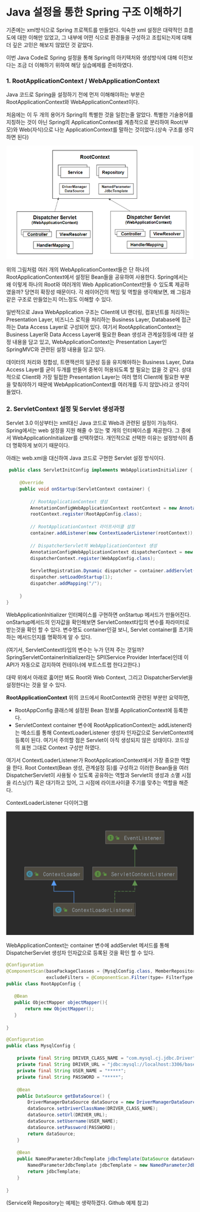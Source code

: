
# Java 설정을 통한 Spring 구조 이해하기

기존에는 xml방식으로 Spring 프로젝트를 만들었다. 익숙한 xml 설정은 대략적인 흐름도에 대한 이해만 있었고, 그 내부에 어떤 식으로 환경들을 구성하고
조립되는지에 대해 더 깊은 고민은 해보지 않았던 것 같았다.  

이번 Java Code로 Spring 설정을 통해 Spring의 아키텍처와 생성방식에 대해 이전보다는 조금 더 이해하기 위하여 해당 실습예제를 준비하였다. 


### 1. RootApplicationContext / WebApplicationContext 

  Java 코드로 Spring을 설정하기 전에 먼저 이해해야하는 부분은 RootApplicationContext와 WebApplicationContext이다. 
 
  처음에는 이 두 개의 용어가 Spring의 특별한 것을 일컫는줄 알았다. 특별한 기술용어를 지칭하는 것이 아닌 Spring의 ApplicationContext를
 계층적으로 분리하여 Root(부모)와 Web(자식)으로 나눈 ApplicationContext를 말하는 것이었다.(상속 구조를 생각하면 된다)

![ScreenShot](contexts.png)

위의 그림처럼 여러 개의 WebApplicationContext들은 단 하나의 RootApplicationContext에서 설정된 Bean들을 공유하여 사용한다. 
Spring에서는 왜 이렇게 하나의 Root와 여러개의 Web ApplicationContext만들 수 있도록 제공하였을까? 
당연히 확장성 때문이다. 각 레이어간의 책임 및 역할을 생각해보면, 왜 그림과 같은 구조로 만들었는지 어느정도 이해할 수 있다. 
 
 일반적으로 Java WebApplication 구조는 Client에 UI 랜더링, 컴포넌트를 처리하는 Presentation Layer, 비즈니스 로직을 처리하는 Business Layer, Database에 접근하는 Data Access Layer로 구성되어 있다. 
 여기서 RootApplicationContext는 Business Layer와 Data Access Layer에 필요한 Bean 생성과 관계설정등에 대한 설정 내용을 담고 있고,
 WebApplicationContext는 Presentation Layer인 SpringMVC와 관련된 설정 내용을 담고 있다. 
 
 데이터의 처리와 정합성, 트랜잭션의 일관성 등을 유지해야하는 Business Layer, Data Access Layer를 굳이 두개를 만들어 중복이 허용되도록 할 필요는 없을 것 같다.
 상대적으로 Client와 가장 밀접한 Presentation Layer는 여러 명의 Client에 필요한 부분을 맞춰야하기 때문에 WebApplicationContext를 여러개를 두지 않았나라고 생각이 들었다.
 
 
### 2. ServletContext 설정 및 Servlet 생성과정
Servlet 3.0 이상부터는 xml대신 Java 코드로 Web과 관련된 설정이 가능하다. Spring에서는 web 설정을 지원 해줄 수 있는 몇 개의 인터페이스를 제공한다.
그 중에서 WebApplicationInitializer를 선택하였다. 개인적으로 선택한 이유는 설정방식이 좀 더 명확하게 보이기 때문이다. 

아래는 web.xml을 대신하여 Java 코드로 구현한 Servlet 설정 방식이다. 
  
~~~JAVA
 public class ServletInitConfig implements WebApplicationInitializer {
 
     @Override
     public void onStartup(ServletContext container) {
 
         // RootApplicationContext 생성
         AnnotationConfigWebApplicationContext rootContext = new AnnotationConfigWebApplicationContext();
         rootContext.register(RootAppConfig.class);
 
         // RootApplicationContext 라이프사이클 설정
         container.addListener(new ContextLoaderListener(rootContext));
 
         // DispatcherServlet의 WebApplicationContext 생성
         AnnotationConfigWebApplicationContext dispatcherContext = new AnnotationConfigWebApplicationContext();
         dispatcherContext.register(WebAppConfig.class);
 
         ServletRegistration.Dynamic dispatcher = container.addServlet("dispatcher", new DispatcherServlet(dispatcherContext));
         dispatcher.setLoadOnStartup(1);
         dispatcher.addMapping("/");
        
     }
}
 ~~~
 WebApplicationInitializer 인터페이스를 구현하면 onStartup 메서드가 만들어진다. onStartup메서드의 인자값을 확인해보면 ServletContext타입의 변수를 파라미터로 받는것을 확인 할 수 있다.
 변수명도 container인걸 보니, Servlet container를 초기화하는 메서드인지를 명확하게 알 수 있다. 
 
 (여기서, ServletContext타입의 변수는 누가 던져 주는 것일까? SpringServletContainerInitializer라는 SPI(Service Provider Interface)인데 이 API가 자동으로 감지하여 컨테이너에 부트스트랩 한다고한다.)
 
 대략 위에서 아래로 훓어만 봐도 Root와 Web Context, 그리고 DispatcherServlet을 설정한다는 것을 알 수 있다. 
 
  **RootApplicationContext**
 위의 코드에서 RootContext와 관련된 부분만 요약하면, 
 - RootAppConfig 클래스에 설정된 Bean 정보를 ApplicationContext에 등록한다.
 - ServletContext container 변수에 RootApplicationContext는 addListener라는 메소드를 통해 ContextLoaderListener 생성자 인자값으로 
   ServletContext에 등록이 된다. 여기서 주의할 점은 Servlet이 아직 생성되지 않은 상태이다. 코드상의 표현 그대로 Context 구성만 하였다.
 
 여기서 ContextLoaderListener가 RootApplicationContext에서 가장 중요한 역할을 한다. 
 Root Context(Bean 생성, 관계설정 등)를 구성하고 이러한 Bean들을 여러 DispatcherServlet이 사용될 수 있도록 공유하는 역할과
 Servlet의 생성과 소멸 시점을 리스닝(?) 혹은 대기하고 있어, 그 시점에 라이프사이클 주기를 맞추는 역할을 해준다. 
 
 ContextLoaderListener 다이어그램
   
 ![Screenshot](contextLoaderListener.png) 
 
 WebApplicationContext는 container 변수에 addServlet 메서드를 통해 DispatcherServlet 생성자 인자값으로 등록된 것을 확인 할 수 있다. 
 
 
 


 
 ~~~JAVA
@Configuration
@ComponentScan(basePackageClasses = {MysqlConfig.class, MemberRepository.class, MemberService.class},
                excludeFilters = @ComponentScan.Filter(type= FilterType.ANNOTATION, value= Controller.class))
public class RootAppConfig {

    @Bean
    public ObjectMapper objectMapper(){
        return new ObjectMapper();
    }

}
 ~~~
 ~~~JAVA
 @Configuration
 public class MysqlConfig {
    
     private final String DRIVER_CLASS_NAME = "com.mysql.cj.jdbc.Driver";
     private final String DRIVER_URL = "jdbc:mysql://localhost:3306/base?useSSL=false&characterEncoding=UTF-8&serverTimezone=UTC";
     private final String USER_NAME = "*****";
     private final String PASSWORD = "*****";
 
     @Bean
     public DataSource getDataSource() {
         DriverManagerDataSource dataSource = new DriverManagerDataSource();
         dataSource.setDriverClassName(DRIVER_CLASS_NAME);
         dataSource.setUrl(DRIVER_URL);
         dataSource.setUsername(USER_NAME);
         dataSource.setPassword(PASSWORD);
         return dataSource;
     }
 
     @Bean
     public NamedParameterJdbcTemplate jdbcTemplate(DataSource dataSource){
         NamedParameterJdbcTemplate jdbcTemplate = new NamedParameterJdbcTemplate(dataSource);
         return jdbcTemplate;
     }
 
 }
 ~~~
 (Service와 Repository는 예제는 생략하겠다. Github 예제 참고)

 

 

 

